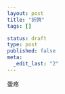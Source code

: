```yaml
---
layout: post
title: "折腾"
tags: []

status: draft
type: post
published: false
meta: 
  _edit_last: "2"
---
```


蛋疼
